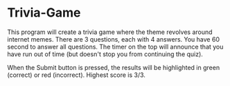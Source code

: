 # Trivia-Game

This program will create a trivia game where the theme revolves around internet memes. There are 3 questions, each with 4 answers. You have 60 second to answer all questions. The timer on the top will announce that you have run out of time (but doesn't stop you from continuing the quiz). 

When the Submit button is pressed, the results will be highlighted in green (correct) or red (incorrect). Highest score is 3/3. 
